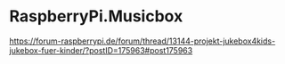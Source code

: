 # RaspberryPi.Musicbox

https://forum-raspberrypi.de/forum/thread/13144-projekt-jukebox4kids-jukebox-fuer-kinder/?postID=175963#post175963
